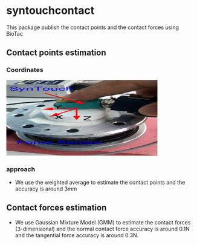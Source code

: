 # syntouchcontact
This package publish the contact points and the contact forces using BioTac


## Contact points estimation
### Coordinates
<img src="/misc/forcecalibration.png" alt="alt text" width="400" height="200">

### approach
* We use the weighted average to estimate the contact points and the accuracy is around 3mm

## Contact forces estimation
* We use Gaussian Mixture Model (GMM) to estimate the contact forces (3-dimensional) and the normal contact force accuracy is 
around 0.1N and the tangential force accuracy is around 0.3N.